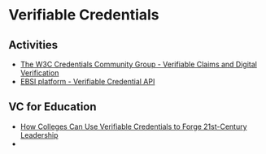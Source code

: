 # Verifiable Credentials




## Activities

* [The W3C Credentials Community Group - Verifiable Claims and Digital Verification](https://w3c-ccg.github.io/meetings/)
* [EBSI platform - Verifiable Credential API](https://ec.europa.eu/cefdigital/wiki/display/CEFDIGITALEBSI/Verifiable+Credential+API)

## VC for Education

* [How Colleges Can Use Verifiable Credentials to Forge 21st-Century Leadership](https://hackernoon.com/how-colleges-can-use-verifiable-credentials-to-forge-21st-century-leadership-fin3zae)
*
